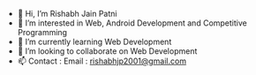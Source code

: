- 👋 Hi, I’m Rishabh Jain Patni
- 👀 I’m interested in Web, Android Development and Competitive Programming
- 🌱 I’m currently learning Web Development 
- 💞️ I’m looking to collaborate on Web Development
- 📫 Contact : Email : rishabhjp2001@gmail.com

<!---
Rishabhjp/Rishabhjp is a ✨ special ✨ repository because its `README.md` (this file) appears on your GitHub profile.
You can click the Preview link to take a look at your changes.
--->
